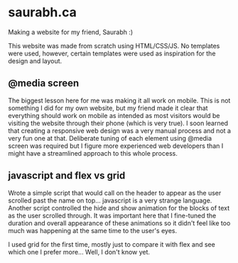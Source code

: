 # saurabh.ca
Making a website for my friend, Saurabh :) 

This website was made from scratch using HTML/CSS/JS. No templates were used, however, certain templates were used as inspiration for the design and layout.  

## @media screen
The biggest lesson here for me was making it all work on mobile. This is not something I did for my own website, but my friend made it clear that everything should work on mobile as intended as most visitors would be visiting the website through their phone (which is very true). I soon learned that creating a responsive web design was a very manual process and not a very fun one at that. Deliberate tuning of each element using @media screen was required but I figure more experienced web developers than I might have a streamlined approach to this whole process. 

## javascript and flex vs grid
Wrote a simple script that would call on the header to appear as the user scrolled past the name on top... javascript is a very strange language. Another script controlled the hide and show animation for the blocks of text as the user scrolled through. It was important here that I fine-tuned the duration and overall appearance of these animations so it didn't feel like too much was happening at the same time to the user's eyes.  

I used grid for the first time, mostly just to compare it with flex and see which one I prefer more... Well, I don't know yet. 



